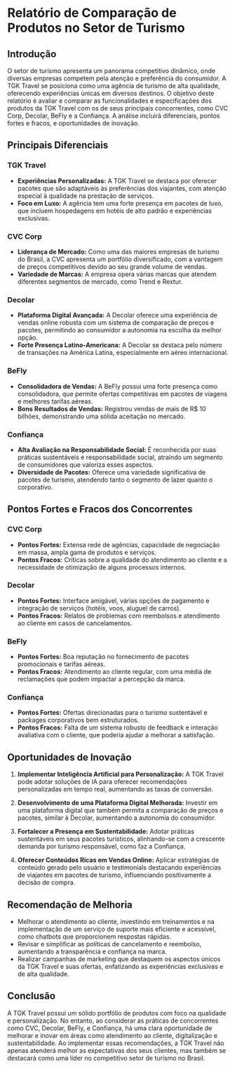 # Relatório de Comparação de Produtos no Setor de Turismo

## Introdução

O setor de turismo apresenta um panorama competitivo dinâmico, onde diversas empresas competem pela atenção e preferência do consumidor. A TGK Travel se posiciona como uma agência de turismo de alta qualidade, oferecendo experiências únicas em diversos destinos. O objetivo deste relatório é avaliar e comparar as funcionalidades e especificações dos produtos da TGK Travel com os de seus principais concorrentes, como CVC Corp, Decolar, BeFly e a Confiança. A análise incluirá diferenciais, pontos fortes e fracos, e oportunidades de inovação.

## Principais Diferenciais

### TGK Travel
- **Experiências Personalizadas:** A TGK Travel se destaca por oferecer pacotes que são adaptáveis às preferências dos viajantes, com atenção especial à qualidade na prestação de serviços.
- **Foco em Luxo:** A agência tem uma forte presença em pacotes de luxo, que incluem hospedagens em hotéis de alto padrão e experiências exclusivas.

### CVC Corp
- **Liderança de Mercado:** Como uma das maiores empresas de turismo do Brasil, a CVC apresenta um portfólio diversificado, com a vantagem de preços competitivos devido ao seu grande volume de vendas.
- **Variedade de Marcas:** A empresa opera várias marcas que atendem diferentes segmentos de mercado, como Trend e Rextur.

### Decolar
- **Plataforma Digital Avançada:** A Decolar oferece uma experiência de vendas online robusta com um sistema de comparação de preços e pacotes, permitindo ao consumidor a autonomia na escolha da melhor opção.
- **Forte Presença Latino-Americana:** A Decolar se destaca pelo número de transações na América Latina, especialmente em aéreo internacional.

### BeFly
- **Consolidadora de Vendas:** A BeFly possui uma forte presença como consolidadora, que permite ofertas competitivas em pacotes de viagens e melhores tarifas aéreas.
- **Bons Resultados de Vendas:** Registrou vendas de mais de R$ 10 bilhões, demonstrando uma sólida aceitação no mercado.

### Confiança
- **Alta Avaliação na Responsabilidade Social:** É reconhecida por suas práticas sustentáveis e responsabilidade social, atraindo um segmento de consumidores que valoriza esses aspectos.
- **Diversidade de Pacotes:** Oferece uma variedade significativa de pacotes de turismo, atendendo tanto o segmento de lazer quanto o corporativo.

## Pontos Fortes e Fracos dos Concorrentes

### CVC Corp
- **Pontos Fortes:** Extensa rede de agências, capacidade de negociação em massa, ampla gama de produtos e serviços.
- **Pontos Fracos:** Críticas sobre a qualidade do atendimento ao cliente e a necessidade de otimização de alguns processos internos.

### Decolar
- **Pontos Fortes:** Interface amigável, várias opções de pagamento e integração de serviços (hotéis, voos, aluguel de carros).
- **Pontos Fracos:** Relatos de problemas com reembolsos e atendimento ao cliente em casos de cancelamentos.

### BeFly
- **Pontos Fortes:** Boa reputação no fornecimento de pacotes promocionais e tarifas aéreas.
- **Pontos Fracos:** Atendimento ao cliente regular, com uma média de reclamações que podem impactar a percepção da marca.

### Confiança
- **Pontos Fortes:** Ofertas direcionadas para o turismo sustentável e packages corporativos bem estruturados.
- **Pontos Fracos:** Falta de um sistema robusto de feedback e interação avaliativa com o cliente, que poderia ajudar a melhorar a satisfação.

## Oportunidades de Inovação

1. **Implementar Inteligência Artificial para Personalização:**
   A TGK Travel pode adotar soluções de IA para oferecer recomendações personalizadas em tempo real, aumentando as taxas de conversão.

2. **Desenvolvimento de uma Plataforma Digital Melhorada:**
   Investir em uma plataforma digital que também permita a comparação de preços e pacotes, similar à Decolar, aumentando a autonomia do consumidor.

3. **Fortalecer a Presença em Sustentabilidade:**
   Adotar práticas sustentáveis em seus pacotes turísticos, alinhando-se com a crescente demanda por turismo responsável, como faz a Confiança.

4. **Oferecer Conteúdos Ricas em Vendas Online:**
   Aplicar estratégias de conteúdo gerado pelo usuário e testimonials destacando experiências de viajantes em pacotes de turismo, influenciando positivamente a decisão de compra.

## Recomendação de Melhoria

- Melhorar o atendimento ao cliente, investindo em treinamentos e na implementação de um serviço de suporte mais eficiente e acessível, como chatbots que proporcionem respostas rápidas.
- Revisar e simplificar as políticas de cancelamento e reembolso, aumentando a transparência e confiança na marca.
- Realizar campanhas de marketing que destaquem os aspectos únicos da TGK Travel e suas ofertas, enfatizando as experiências exclusivas e de alta qualidade.

## Conclusão

A TGK Travel possui um sólido portfólio de produtos com foco na qualidade e personalização. No entanto, ao considerar as práticas de concorrentes como CVC, Decolar, BeFly, e Confiança, há uma clara oportunidade de melhorar e inovar em áreas como atendimento ao cliente, digitalização e sustentabilidade. Ao implementar essas recomendações, a TGK Travel não apenas atenderá melhor as expectativas dos seus clientes, mas também se destacará como uma líder no competitivo setor de turismo no Brasil.